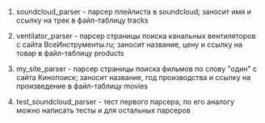 1. soundcloud_parser - парсер плейлиста в soundcloud; заносит имя и ссылку на трек в файл-таблицу tracks

2. ventilator_parser - парсер страницы поиска канальных вентиляторов с сайта ВсеИнструменты.ru; заносит название, цену и ссылку на товар в файл-таблицу products

3. my_site_parser - парсер страницы поиска фильмов по слову "один" с сайта Кинопоиск; заносит название, год производства и ссылку на произведение в файл-таблицу movies

4. test_soundcloud_parser - тест первого парсера, по его аналогу можно написать тесты и для остальных парсеров
